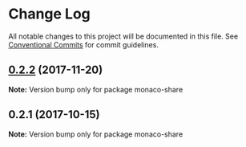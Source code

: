 # Change Log

All notable changes to this project will be documented in this file.
See [Conventional Commits](https://conventionalcommits.org) for commit guidelines.

<a name="0.2.2"></a>
## [0.2.2](https://github.com/lostintangent/kyte/compare/monaco-share@0.2.1...monaco-share@0.2.2) (2017-11-20)




**Note:** Version bump only for package monaco-share

<a name="0.2.1"></a>
## 0.2.1 (2017-10-15)




**Note:** Version bump only for package monaco-share

